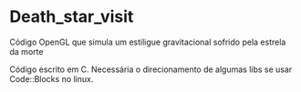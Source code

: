 # Death_star_visit
Código OpenGL que simula um estiligue gravitacional sofrido pela estrela da morte

Código escrito em C.  Necessária o direcionamento de algumas libs se usar Code::Blocks no linux.
